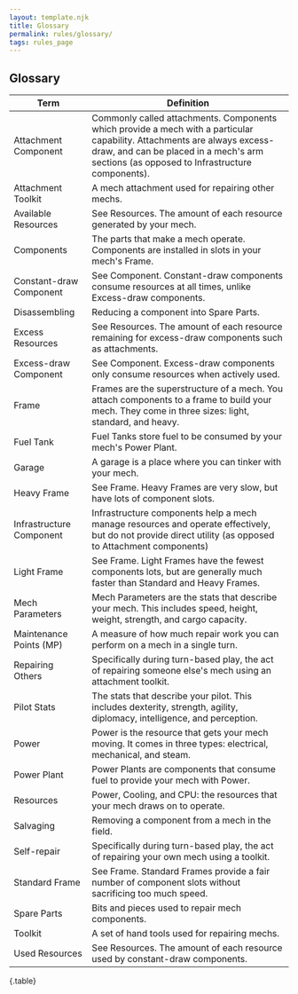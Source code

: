 ```yaml
---
layout: template.njk
title: Glossary
permalink: rules/glossary/
tags: rules_page
---
```

## Glossary

| Term | Definition |
| ---- | ---------- |
| Attachment Component | Commonly called attachments. Components which provide a mech with a particular capability. Attachments are always excess-draw, and can be placed in a mech's arm sections (as opposed to Infrastructure components). |
| Attachment Toolkit | A mech attachment used for repairing other mechs. |
| Available Resources | See Resources. The amount of each resource generated by your mech. |
| Components | The parts that make a mech operate. Components are installed in slots in your mech's Frame. |
| Constant-draw Component | See Component. Constant-draw components consume resources at all times, unlike Excess-draw components. |
| Disassembling | Reducing a component into Spare Parts. |
| Excess Resources | See Resources. The amount of each resource remaining for excess-draw components such as attachments. |
| Excess-draw Component | See Component. Excess-draw components only consume resources when actively used. |
| Frame | Frames are the superstructure of a mech. You attach components to a frame to build your mech. They come in three sizes: light, standard, and heavy. |
| Fuel Tank | Fuel Tanks store fuel to be consumed by your mech's Power Plant. |
| Garage | A garage is a place where you can tinker with your mech. |
| Heavy Frame | See Frame. Heavy Frames are very slow, but have lots of component slots. |
| Infrastructure Component | Infrastructure components help a mech manage resources and operate effectively, but do not provide direct utility (as opposed to Attachment components) |
| Light Frame | See Frame. Light Frames have the fewest components lots, but are generally much faster than Standard and Heavy Frames. |
| Mech Parameters | Mech Parameters are the stats that describe your mech. This includes speed, height, weight, strength, and cargo capacity. |
| Maintenance Points (MP) | A measure of how much repair work you can perform on a mech in a single turn. |
| Repairing Others | Specifically during turn-based play, the act of repairing someone else's mech using an attachment toolkit. |
| Pilot Stats | The stats that describe your pilot. This includes dexterity, strength, agility, diplomacy, intelligence, and perception. |
| Power | Power is the resource that gets your mech moving. It comes in three types: electrical, mechanical, and steam. |
| Power Plant | Power Plants are components that consume fuel to provide your mech with Power. |
| Resources | Power, Cooling, and CPU: the resources that your mech draws on to operate. |
| Salvaging | Removing a component from a mech in the field. |
| Self-repair | Specifically during turn-based play, the act of repairing your own mech using a toolkit. |
| Standard Frame | See Frame. Standard Frames provide a fair number of component slots without sacrificing too much speed. |
| Spare Parts | Bits and pieces used to repair mech components. |
| Toolkit | A set of hand tools used for repairing mechs. |
| Used Resources | See Resources. The amount of each resource used by constant-draw components. |

{.table}